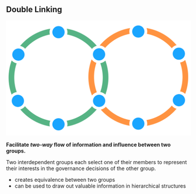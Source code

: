 ## Double Linking

![right,fit](img/structural-patterns/double-link.png)

**Facilitate _two-way_ flow of information and influence between two groups.**

Two interdependent groups each select one of their members to represent their interests in the governance decisions of the other group.

-   creates equivalence between two groups
-   can be used to draw out valuable information in hierarchical structures
